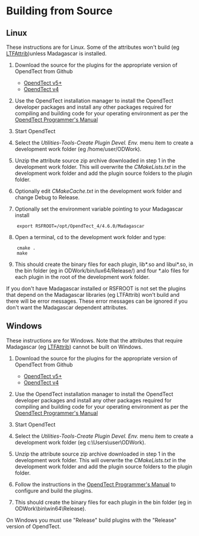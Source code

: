 # Building from Source

## Linux
These instructions are for Linux. Some of the attributes won't build (eg [LTFAttrib](../Attributes/LTFAttrib.md))unless Madagascar is installed.

1. Download the source for the plugins for the appropriate version of OpendTect from Github
   * [OpendTect v5+](https://github.com/waynegm/OpendTect-5-plugins/archive/master.zip)
   * [OpendTect v4](https://github.com/waynegm/OpendTect-4-plugins/archive/master.zip)

2. Use the OpendTect installation manager to install the OpendTect developer packages and install any other packages required for compiling and building code for your operating environment as per the <a href="http://www.opendtect.org/rel/doc/Programmer/" target="_blank">OpendTect Programmer's Manual</a>

3. Start OpendTect

4. Select the *Utilities-Tools-Create Plugin Devel. Env.* menu item to create a development work folder (eg /home/user/ODWork).

5. Unzip the attribute source zip archive downloaded in step 1 in the development work folder. This will overwrite the *CMakeLists.txt* in the development work folder and add the plugin source folders to the plugin folder.

6. Optionally edit *CMakeCache.txt* in the development work folder and change Debug to Release.

7. Optionally set the environment variable pointing to your Madagascar install
```
	export RSFROOT=/opt/OpendTect_4/4.6.0/Madagascar
```

8. Open a terminal, cd to the development work folder and type:
```
	cmake .
	make
```

9. This should create the binary files for each plugin, lib\*.so and libui\*.so, in the bin folder (eg in ODWork/bin/lux64/Release/) and four \*.alo files for each plugin in the root of the development work folder.

If you don't have Madagascar installed or RSFROOT is not set the plugins that depend on the Madagascar libraries (eg LTFAttrib) won't build and there will be error messages. These error messages can be ignored if you don't want the Madagascar dependent attributes.

## Windows
These instructions are for Windows. Note that the attributes that require Madagascar (eg [LTFAttrib](../Attributes/LTFAttrib.md)) cannot be built on Windows.

1. Download the source for the plugins for the appropriate version of OpendTect from Github
   * [OpendTect v5+](https://github.com/waynegm/OpendTect-5-plugins/archive/master.zip)
   * [OpendTect v4](https://github.com/waynegm/OpendTect-4-plugins/archive/master.zip)

2. Use the OpendTect installation manager to install the OpendTect developer packages and install any other packages required for compiling and building code for your operating environment as per the <a href="http://www.opendtect.org/rel/doc/Programmer/" target="_blank">OpendTect Programmer's Manual</a>

3. Start OpendTect

4. Select the *Utilities-Tools-Create Plugin Devel. Env.* menu item to create a development work folder (eg c:\Users\user\ODWork).

5. Unzip the attribute source zip archive downloaded in step 1 in the development work folder. This will overwrite the *CMakeLists.txt* in the development work folder and add the plugin source folders to the plugin folder.

6. Follow the instructions in the [OpendTect Programmer's Manual](http://opendtect.org/rel/doc/Programmer/windows.html) to configure and build the plugins.

7. This should create the binary files for each plugin in the bin folder (eg in ODWork\bin\win64\Release).

On Windows you must use "Release" build plugins with the "Release" version of OpendTect.

